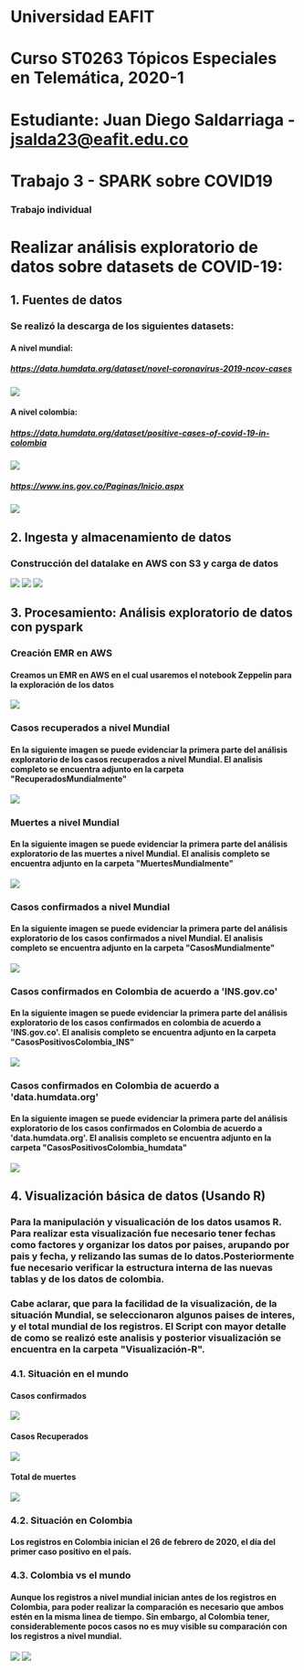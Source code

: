 # Universidad EAFIT
# Curso ST0263 Tópicos Especiales en Telemática, 2020-1
# Estudiante: Juan Diego Saldarriaga - jsalda23@eafit.edu.co
# Trabajo 3 - SPARK sobre COVID19
### Trabajo individual
# Realizar análisis exploratorio de datos sobre datasets de COVID-19:

## 1. Fuentes de datos
 ### Se realizó la descarga de los siguientes datasets:
  #### A nivel mundial:
   ##### https://data.humdata.org/dataset/novel-coronavirus-2019-ncov-cases
   ![](Imagenes/Descargas%20mundiales.PNG)

  #### A nivel colombia:
   ##### https://data.humdata.org/dataset/positive-cases-of-covid-19-in-colombia
   ![](Imagenes/Descargas-Colombia.PNG)

   ##### https://www.ins.gov.co/Paginas/Inicio.aspx
   ![](Imagenes/Descargas-Colombia2.PNG)

## 2. Ingesta y almacenamiento de datos
  ### Construcción del datalake en AWS con S3 y carga de datos
  ![](Imagenes/S3-Buckets.PNG)
  ![](Imagenes/S3-Mundial.PNG)
  ![](Imagenes/S3-Colombia.PNG)

## 3. Procesamiento: Análisis exploratorio de datos con pyspark

 ### Creación EMR en AWS
  #### Creamos un EMR en AWS en el cual usaremos el notebook Zeppelin para la exploración de los datos
 ![](Imagenes/EMR.PNG)

 ### Casos recuperados a nivel Mundial
  #### En la siguiente imagen se puede evidenciar la primera parte del análisis exploratorio de los casos recuperados a nivel Mundial. El analisis completo se encuentra adjunto en la carpeta "RecuperadosMundialmente"
  ![](Imagenes/Primera_Imagen_AnalysisRecuperados_Mundial.PNG)

 ### Muertes a nivel Mundial
  #### En la siguiente imagen se puede evidenciar la primera parte del análisis exploratorio de las muertes a nivel Mundial. El analisis completo se encuentra adjunto en la carpeta "MuertesMundialmente"
 ![](Imagenes/Primera_Imagen_AnalysisMuertes_Mundial.PNG)
 
 ### Casos confirmados a nivel Mundial
  #### En la siguiente imagen se puede evidenciar la primera parte del análisis exploratorio de los casos confirmados a nivel Mundial. El analisis completo se encuentra adjunto en la carpeta "CasosMundialmente"
 ![](Imagenes/Primera_Imagen_AnalisisCasos_Mundial.PNG)
 
### Casos confirmados en Colombia de acuerdo a 'INS.gov.co'
  #### En la siguiente imagen se puede evidenciar la primera parte del análisis exploratorio de los casos confirmados en colombia de acuerdo a 'INS.gov.co'. El analisis completo se encuentra adjunto en la carpeta "CasosPositivosColombia_INS"
 ![](Imagenes/Primera_Imagen_AnalisisCasos_Colombia_INS.PNG)

### Casos confirmados en Colombia de acuerdo a 'data.humdata.org'
  #### En la siguiente imagen se puede evidenciar la primera parte del análisis exploratorio de los casos confirmados en Colombia de acuerdo a 'data.humdata.org'. El analisis completo se encuentra adjunto en la carpeta "CasosPositivosColombia_humdata"
 ![](Imagenes/Primera_Imagen_AnalisisCasos_Colombia_humdata.PNG)
 

## 4. Visualización básica de datos (Usando R)
 ### Para la manipulación y visualicación de los datos usamos R. Para realizar esta visualización fue necesario tener fechas como factores y organizar los datos por paises, arupando por pais y fecha, y relizando las sumas de lo datos.Posteriormente fue necesario verificar la estructura interna de las nuevas tablas y de los datos de colombia.
 ### Cabe aclarar, que para la facilidad de la visualización, de la situación Mundial, se seleccionaron algunos paises de interes, y el total mundial de los registros. El Script con mayor detalle de como se realizó este analisis y posterior visualización se encuentra en la carpeta "Visualización-R".


 ### 4.1. Situación en el mundo 
  #### Casos confirmados
  ![](Positivos_mundo.png)
  
  #### Casos Recuperados
  ![](recuperados_mundo.png)
  
  #### Total de muertes
  ![](Muertes_mundo.png)
  
 ### 4.2. Situación en Colombia
  #### Los registros en Colombia inician el 26 de febrero de 2020, el día del primer caso positivo en el país. 
  
 ### 4.3. Colombia vs el mundo
  #### Aunque los registros a nivel mundial inician antes de los registros en Colombia, para poder realizar la comparación es necesario que ambos estén en la misma linea de tiempo. Sin embargo, al Colombia tener, considerablemente pocos casos no es muy visible su comparación con los registros a nivel mundial.
  ![](Colombiavsmundo.png)
  ![](Colombiavsmundo2.png)
 
 



